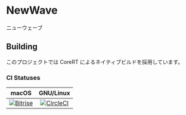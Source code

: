 # NewWave

ニューウェーブ

## Building

このプロジェクトでは CoreRT によるネイティブビルドを採用しています。

### CI Statuses

| macOS                                                                                                                                                      | GNU/Linux                                                                                                               |
|:----------------------------------------------------------------------------------------------------------------------------------------------------------:|:-----------------------------------------------------------------------------------------------------------------------:|
| [![Bitrise](https://app.bitrise.io/app/bb6bbe75d01ff5a4/status.svg?token=pa-XmpLuJkd5bSW1UMeUxg&branch=master)](https://app.bitrise.io/app/bb6bbe75d01ff5a4) | [![CircleCI](https://circleci.com/gh/acid-chicken/NewWave.svg?style=svg)](https://circleci.com/gh/acid-chicken/NewWave) |
